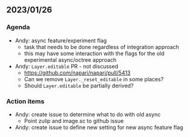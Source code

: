 ## 2023/01/26

### Agenda

- Andy: async feature/experiment flag
    - task that needs to be done regardless of integration approach
    - this may have some interaction with the flags for the old experimental async/octree approach
- Andy: `Layer.editable` PR - not discussed
    - https://github.com/napari/napari/pull/5413
    - Can we remove `Layer._reset_editable` in some places?
    - Should `Layer.editable` be partially derived?
        
### Action items

- Andy: create issue to determine what to do with old async
    - Point zulip and image.sc to github issue
- Andy: create issue to define new setting for new async feature flag
